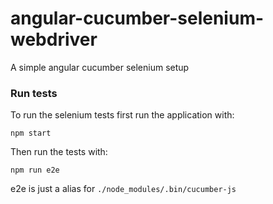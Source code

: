 # angular-cucumber-selenium-webdriver
A simple angular cucumber selenium setup

### Run tests
To run the selenium tests first run the application with:

```
npm start
```

Then run the tests with:

```
npm run e2e
```

e2e is just a alias for `./node_modules/.bin/cucumber-js`
